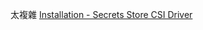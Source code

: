 太複雜
[Installation - Secrets Store CSI Driver](https://secrets-store-csi-driver.sigs.k8s.io/getting-started/installation.html)